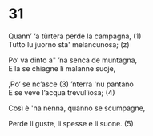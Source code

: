 # 31  
  
Quann’ ‘a tùrtera perde la campagna, (1)  
Tutto lu juorno sta' melancunosa; (z)  
  
Po‘ va dinto a" ’na senca de muntagna,  
E là se chiagne li malanne suoje,  
  
,Po‘ se nc’asce (3) ’nterra 'nu pantano  
E se veve l’acqua trevul‘iosa; (4)  
  
Così è 'na nenna, quanno se scumpagne,  
  
Perde li guste, li spesse e li suone. (5)  
  
  
